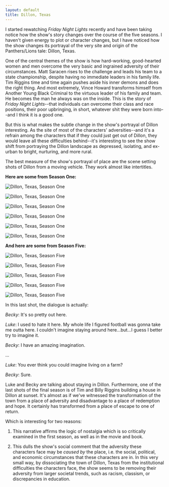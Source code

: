 ```yaml
---
layout: default
title: Dillon, Texas
---
```


I started rewatching _Friday Night Lights_ recently and have been taking notice how the show's story changes over the course of the five seasons. I haven't given energy to plot or character changes, but I have noticed how the show changes its portrayal of the very site and origin of the Panthers/Lions tale: Dillon, Texas.

One of the central themes of the show is how hard-working, good-hearted women and men overcome the very basic and ingrained adversity of their circumstances. Matt Saracen rises to the challenge and leads his team to a state championship, despite having no immediate leaders in his family life. Tim Riggins time and time again pushes aside his inner demons and does the right thing. And most extremely, Vince Howard transforms himself from Another Young Black Criminal to the virtuous leader of his family and team. He becomes the man he always was on the inside. This is the story of _Friday Night Lights_--that individuals can overcome their class and race positions, their poor upbringing, in short, whatever shit they were born into--and I think it is a good one.

But this is what makes the subtle change in the show's portrayal of Dillon interesting. As the site of most of the characters' adversities--and it's a refrain among the characters that if they could just get out of Dillon, they would leave all these difficulties behind--it's interesting to see the show shift from portraying the Dillon landscape as depressed, isolating, and ex-urban to bright, nurturing, and more rural.

The best measure of the show's portrayal of place are the scene setting shots of Dillon from a moving vehicle. They work almost like intertitles.

__Here are some from Season One:__

![Dillon, Texas, Season One](/images/fnl-s1-5.png "Dillon, Texas, Season One")

![Dillon, Texas, Season One](/images/fnl-s1-4.png "Dillon, Texas, Season One")

![Dillon, Texas, Season One](/images/fnl-s1-3.png "Dillon, Texas, Season One")

![Dillon, Texas, Season One](/images/fnl-s1-2.png "Dillon, Texas, Season One")

![Dillon, Texas, Season One](/images/fnl-s1-6.png "Dillon, Texas, Season One")

![Dillon, Texas, Season One](/images/fnl-s1-1.png "Dillon, Texas, Season One")

__And here are some from Season Five:__

![Dillon, Texas, Season Five](/images/fnl-s5-4.png "Dillon, Texas, Season Five")

![Dillon, Texas, Season Five](/images/fnl-s5-5.png "Dillon, Texas, Season Five")

![Dillon, Texas, Season Five](/images/fnl-s5-1.png "Dillon, Texas, Season Five")

![Dillon, Texas, Season Five](/images/fnl-s5-2.png "Dillon, Texas, Season Five")

![Dillon, Texas, Season Five](/images/fnl-s5-6.png "Dillon, Texas, Season Five")

In this last shot, the dialogue is actually:

_Becky_: It's so pretty out here.

_Luke_: I used to hate it here. My whole life I figured football was gonna take me outta here. I couldn't imagine staying around here...but...I guess I better try to imagine it.

_Becky_: I have an amazing imagination.

...

_Luke_: You ever think you could imagine living on a farm?

_Becky_: Sure.

Luke and Becky are talking about staying in Dillon. Furthermore, one of the last shots of the final season is of Tim and Billy Riggins building a house in Dillon at sunset. It's almost as if we've witnessed the transformation of the town from a place of adversity and disadvantage to a place of redemption and hope. It certainly has transformed from a place of escape to one of return. 

Which is interesting for two reasons:

1) This narrative affirms the logic of nostalgia which is so critically examined in the first season, as well as in the movie and book.

2) This dulls the show's social comment that the adversity these characters face may be _caused by_ the place, i.e. the social, political, and economic circumstances that these characters are in. In this very small way, by dissociating the town of Dillon, Texas from the institutional difficulties the characters face, the show seems to be removing their adversity from larger societal trends, such as racism, classism, or discrepancies in education.